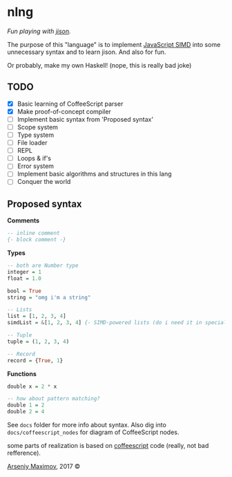 # nlng

*Fun playing with [jison](http://jison.org/).*

The purpose of this "language" is to implement [JavaScript SIMD](https://developer.mozilla.org/en-US/docs/Web/JavaScript/Reference/Global_Objects/SIMD) into some unnecessary syntax and to learn jison. And also for fun.

Or probably, make my own Haskell! (nope, this is really bad joke)

## TODO
- [x] Basic learning of CoffeeScript parser
- [x] Make proof-of-concept compiler
- [ ] Implement basic syntax from 'Proposed syntax'
- [ ] Scope system
- [ ] Type system
- [ ] File loader
- [ ] REPL
- [ ] Loops & if's
- [ ] Error system
- [ ] Implement basic algorithms and structures in this lang
- [ ] Conquer the world

## Proposed syntax
**Comments**
```haskell
-- inline comment
{- block comment -}
```
**Types**
```haskell
-- both are Number type
integer = 1
float = 1.0

bool = True
string = "omg i'm a string"

-- Lists
list = [1, 2, 3, 4]
simdList = &[1, 2, 3, 4] {- SIMD-powered lists (do i need it in special syntax?) -}

-- Tuple
tuple = (1, 2, 3, 4)

-- Record
record = {True, 1}
```
**Functions**
```haskell
double x = 2 * x

-- how about pattern matching?
double 1 = 2
double 2 = 4
```

See `docs` folder for more info about syntax. Also dig into `docs/coffeescript_nodes` for diagram of CoffeeScript nodes.

some parts of realization is based on [coffeescript](https://github.com/jashkenas/coffeescript) code (really, not bad refference).

[Arseniy Maximov](http://notarseniy.ru), 2017 ©
